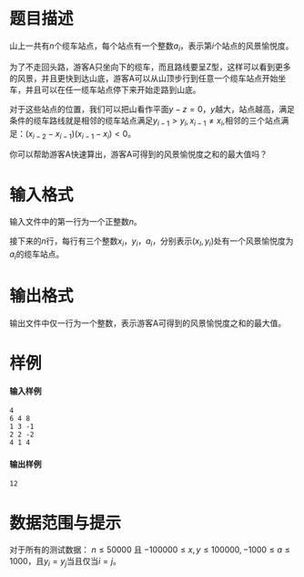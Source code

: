
# 题目描述

山上一共有$n$个缆车站点，每个站点有一个整数$a_i$，表示第$i$个站点的风景愉悦度。

为了不走回头路，游客A只坐向下的缆车，而且路线要呈Z型，这样可以看到更多的风景，并且更快到达山底，游客A可以从山顶步行到任意一个缆车站点开始坐车，并且可以在任一缆车站点停下来开始走路到山底。

对于这些站点的位置，我们可以把山看作平面$y-z=0$，$y$越大，站点越高，满足条件的缆车路线就是相邻的缆车站点满足$y_{i-1}>y_i, x_{i-1}\neq x_i$,相邻的三个站点满足：$(x_{i-2}-x_{i-1})(x_{i-1}-x_i)<0$。

你可以帮助游客A快速算出，游客A可得到的风景愉悦度之和的最大值吗？

# 输入格式

输入文件中的第一行为一个正整数$n$。

接下来的$n$行，每行有三个整数$x_i$，$y_i$，$a_i$，分别表示$(x_I,y_i)$处有一个风景愉悦度为$a_i$的缆车站点。

# 输出格式

输出文件中仅一行为一个整数，表示游客A可得到的风景愉悦度之和的最大值。

# 样例

#### 输入样例

```plain
4
6 4 8
1 3 -1
2 2 -2
4 1 4
```

#### 输出样例

```plain
12
```


# 数据范围与提示

对于所有的测试数据：
$n\leq 50000$
且
$-100000\leq x,y\leq 100000,-1000\leq a\leq1000$，且$y_i=y_j$当且仅当$i=j$。

